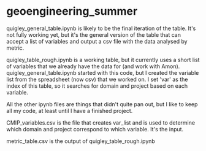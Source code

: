 # geoengineering_summer
quigley_general_table.ipynb is likely to be the final iteration of the table. It's not fully working yet, but it's the general version of the table that can accept a list of variables and output a csv file with the data analysed by metric.

quigley_table_rough.ipynb is a working table, but it currently uses a short list of variables that we already have the data for (and work with Amon). quigley_general_table.ipynb started with this code, but I created the variable list from the spreadsheet (now csv) that we worked on. I set 'var' as the index of this table, so it searches for domain and project based on each variable.

All the other ipynb files are things that didn't quite pan out, but I like to keep all my code, at least until I have a finished project.

CMIP_variables.csv is the file that creates var_list and is used to determine which domain and project correspond to which variable. It's the input.

metric_table.csv is the output of quigley_table_rough.ipynb
